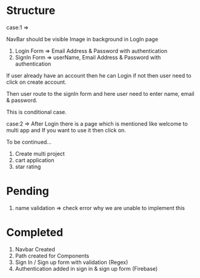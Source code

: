 # Structure

case:1 =>

NavBar should be visible
Image in background in LogIn page

1. Login Form => Email Address & Password with authentication
2. SignIn Form => userName, Email Address & Password with authentication

If user already have an account then he can Login if not then user need to click on create account.

Then user route to the signIn form and here user need to enter name, email & password.

This is conditional case.

case:2 => After Login there is a page which is mentioned like welcome to multi app and If you want to use it then click on.







To be continued...

1. Create multi project
2. cart application
3. star rating 


# Pending

1. name validation => check error why we are unable to implement this


# Completed

1. Navbar Created
2. Path created for Components
2. Sign In / Sign up form with validation (Regex)
3. Authentication added in sign in & sign up form (Firebase)

